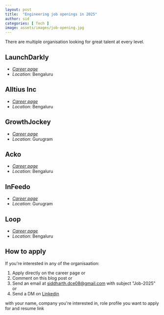 ```yaml
---
layout: post
title:  "Engineering job openings in 2025"
author: sid
categories: [ Tech ]
image: assets/images/job-opening.jpg
---
```

There are multiple organisation looking for great talent at every level.

## LaunchDarkly
* [*Career page*](https://launchdarkly.com/careers/)
* *Location*: Bengaluru

## Alltius Inc
* [*Career page*](https://www.alltius.ai/company/careers)
* *Location*: Bengaluru

## GrowthJockey
* [*Career page*](https://growthjockey.notion.site/Welcome-to-GrowthJockey-1b5a00f250b8807687c6e41754146b24)
* *Location*: Gurugram

## Acko
* [*Career page*](https://www.linkedin.com/feed/update/urn:li:activity:7298566257333714944/)
* *Location*: Bengaluru

## InFeedo
* [*Career page*](https://infeedo.recruitee.com/)
* *Location*: Gurugram

## Loop
* [*Career page*](https://www.loophealth.com/careers)
* *Location*: Bengaluru

## How to apply

If you're interested in any of the organisaation:
1. Apply directly on the career page or
2. Comment on this blog post or
3. Send an email at siddharth.dce08@gmail.com with subject "Job-2025" or
4. Send a DM on [Linkedin](https://www.linkedin.com/in/kumarsiddharth/)

with your name, company you're interested in, role profile you want to apply for and resume link 